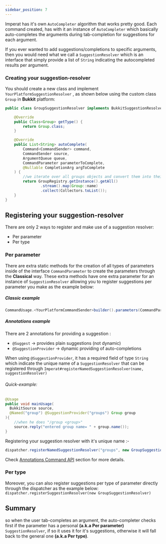 ```yaml
---
sidebar_position: 7
---
```

Imperat has it's own `AutoCompleter` algorithm that works pretty good.
Each command created, has with it an instance of `AutoCompleter` which basically auto-completes
the arguments during tab-completion for suggestions for each argument.

If you ever wanted to add suggestions/completions to specific arguments, then you would need
what we call a `SuggestionResolver` which is an interface that simply provide a list of `String` indicating the autocompleted results per argument.
### Creating your suggestion-resolver

You should create a new class and implement `YourPlatformSuggestionResolver` , as shown below using the custom class `Group` in **Bukkit** platform:

```java
public class GroupSuggestionResolver implements BukkitSuggestionResolver<Group> {  

	@Override
	public Class<Group> getType() {
		return Group.class;  
	}

	@Override  
	public List<String> autoComplete(
		Command<CommandSender> command,
		CommandSender source,  
		ArgumentQueue queue,
		CommandParameter parameterToComplete,
		@Nullable CompletionArg argToComplete
	) {
		//we iterate over all groups objects and convert them into their names
		return GroupRegistry.getInstance().getAll()  
				.stream().map(Group::name)  
				.collect(Collectors.toList());  
	}
}
```

## Registering your suggestion-resolver
There are only 2 ways to register and make use of a suggestion resolver:
- Per parameter
- Per type
### Per parameter
There are extra static methods for the creation of all types of parameters inside of the interface `CommandParameter` to create the parameters through the **Classical** way.
These extra methods have one extra parameter for an instance of `SuggestionResolver`
allowing you to register suggestions per parameter you make as the example below:
##### Classic example
```java
CommandUsage.<YourPlatformCommandSender>builder().parameters(CommandParameter.required("group", Group.class, new GroupSuggestionResolver()))
```

##### Annotations example
There are 2 annotations for providing a suggestion :
- `@Suggest` -> provides plain suggestions (not dynamic)
- `@SuggestionProvider` -> dynamic providing of auto-completions

When using `@SuggestionProvider`, it has a required field of type `String` which 
indicate the unique name of a `SuggestionResolver` that can be registered through 
`Imperat#registerNamedSuggestionResolver(name, suggestionResolver)`
###### Quick-example:

```java
@Usage  
public void mainUsage(
  BukkitSource source,
  @Named("group") @SuggestionProvider("groups") Group group
){  
	//when he does "/group <group>"  
	source.reply("entered group name= " + group.name());  
}
```

Registering your suggestion resolver with it's unique name :-

```java
dispatcher.registerNamedSuggestionResolver("groups", new GroupSuggestionResolver());
```
Check [Annotations Command API](command-api/Annotations%20Command%20API) section for more details.
### Per type
Moreover, you can also register suggestions per type of parameter
directly through the dispatcher as the example below:
`dispatcher.registerSuggestionResolver(new GroupSuggestionResolver)`
## Summary
so when the user tab-completes an argument, the auto-completer checks first if the parameter has a personal **(a.k.a Per parameter)** `SuggestionResolver`, if so it uses it for it's suggestions, otherwise it will fall back to the general one **(a.k.a Per type)**.
